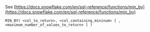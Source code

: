 See [https://docs.snowflake.com/en/sql-reference/functions/min_by](https://docs.snowflake.com/en/sql-reference/functions/min_by)
```
MIN_BY( <col_to_return>, <col_containing_mininum> [ , <maximum_number_of_values_to_return> ] )
```
